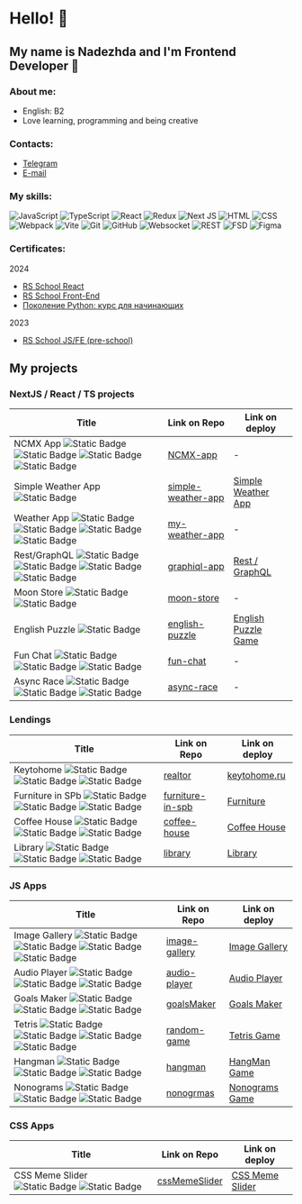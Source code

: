 # Hello! 👋

## My name is Nadezhda and I'm Frontend Developer 🚀

### About me:
- English: B2
- Love learning, programming and being creative

### Contacts:
- [Telegram](https://t.me/tkachuk_87)
- [E-mail](nadejda.sergeevna.tkachuk@gmail.com)

### My skills:
![JavaScript](https://img.shields.io/badge/JavaScript-F7DF1E?style=for-the-badge&logo=javascript&logoColor=black)
![TypeScript](https://img.shields.io/badge/TypeSctipt-316192?style=for-the-badge&logo=typescript&logoColor=white)
![React](https://img.shields.io/badge/react-%2320232a.svg?style=for-the-badge&logo=react&logoColor=%2361DAFB)
![Redux](https://img.shields.io/badge/redux-%23593d88.svg?style=for-the-badge&logo=redux&logoColor=white)
![Next JS](https://img.shields.io/badge/Next-black?style=for-the-badge&logo=next.js&logoColor=white)
![HTML](https://img.shields.io/badge/html-DC6430.svg?style=for-the-badge&logo=html&logoColor=white)
![CSS](https://img.shields.io/badge/css-3030DC.svg?style=for-the-badge&logo=css&logoColor=white)
![Webpack](https://img.shields.io/badge/webpack-%238DD6F9.svg?style=for-the-badge&logo=webpack&logoColor=white)
![Vite](https://img.shields.io/badge/vite-%23646CFF.svg?style=for-the-badge&logo=vite&logoColor=white)
![Git](https://img.shields.io/badge/git-FFFFFF.svg?style=for-the-badge&logo=git&logoColor=black)
![GitHub](https://img.shields.io/badge/github-26A6E6.svg?style=for-the-badge&logo=github&logoColor=white)
![Websocket](https://img.shields.io/badge/websocket-000000.svg?style=for-the-badge&logo=websocket&logoColor=white)
![REST](https://img.shields.io/badge/rest-3989C6.svg?style=for-the-badge&logo=rest&logoColor=white)
![FSD](https://img.shields.io/badge/FSD-%23593d88.svg?style=for-the-badge&logo=fsd&logoColor=white)
![Figma](https://img.shields.io/badge/figma-21AE34.svg?style=for-the-badge&logo=figma&logoColor=white)

### Certificates:
2024
- [RS School React](https://app.rs.school/certificate/r226y7ob)
- [RS School Front-End](https://app.rs.school/certificate/0umm76hx)
- [Поколение Python: курс для начинающих](https://stepik.org/cert/2670265)

2023
- [RS School JS/FE (pre-school)](https://app.rs.school/certificate/h5uwozp8)

## My projects
### NextJS / React / TS projects

| Title                             | Link on Repo                                                | Link on deploy      |                   
| ----------------------------      | ------------------------------------------------------------|---------------------|
| NCMX App ![Static Badge](https://img.shields.io/badge/NextJS-black) ![Static Badge](https://img.shields.io/badge/React-%2361DAFB) ![Static Badge](https://img.shields.io/badge/REST-blue) ![Static Badge](https://img.shields.io/badge/in_progress-ff4444) | [NCMX-app](https://github.com/nadyavalin/NCMX-app)| - |
| Simple Weather App ![Static Badge](https://img.shields.io/badge/TS-blue) | [simple-weather-app](https://github.com/nadyavalin/simple-weather-app/tree/develop) | [Simple Weather App](https://nadyavalin.github.io/simple-weather-app/) |
| Weather App ![Static Badge](https://img.shields.io/badge/NextJS-black) ![Static Badge](https://img.shields.io/badge/React-%2361DAFB) ![Static Badge](https://img.shields.io/badge/REST-blue) ![Static Badge](https://img.shields.io/badge/in_progress-ff4444) | [my-weather-app](https://github.com/nadyavalin/my-weather-app) | - |
| Rest/GraphQL ![Static Badge](https://img.shields.io/badge/NextJS-black) ![Static Badge](https://img.shields.io/badge/React-%2361DAFB) ![Static Badge](https://img.shields.io/badge/FSD-%23593d88) ![Static Badge](https://img.shields.io/badge/with_team-ffffff) | [graphiql-app](https://github.com/nadyavalin/graphiql-app) | [Rest / GraphQL](https://moon-graphiql-app.netlify.app/ru) |
| Moon Store ![Static Badge](https://img.shields.io/badge/TS-blue) ![Static Badge](https://img.shields.io/badge/with_team-ffffff) | [moon-store](https://github.com/nadyavalin/moon-store) | -                   |
| English Puzzle ![Static Badge](https://img.shields.io/badge/TS-blue) | [english-puzzle](https://github.com/nadyavalin/english-puzzle/tree/develop)| [English Puzzle Game](https://rss-english-puzzle-game.netlify.app/) |
| Fun Chat ![Static Badge](https://img.shields.io/badge/TS-blue) ![Static Badge](https://img.shields.io/badge/WebSocket-black) ![Static Badge](https://img.shields.io/badge/in_progress-ff4444) | [fun-chat](https://github.com/nadyavalin/rs-school-tasks/tree/fun-chat/fun-chat) | - |
| Async Race ![Static Badge](https://img.shields.io/badge/TS-blue) ![Static Badge](https://img.shields.io/badge/REST-blue) ![Static Badge](https://img.shields.io/badge/in_progress-ff4444) | [async-race](https://github.com/nadyavalin/async-race) | - |


### Lendings 
| Title                             | Link on Repo                                                | Link on deploy      |                   
| ----------------------------      | ------------------------------------------------------------|---------------------|
| Keytohome ![Static Badge](https://img.shields.io/badge/HTML-orange) ![Static Badge](https://img.shields.io/badge/CSS-3030DC) ![Static Badge](https://img.shields.io/badge/JS-yellow)| [realtor](https://github.com/nadyavalin/realtor)| [keytohome.ru](https://keytohome.ru) |
| Furniture in SPb ![Static Badge](https://img.shields.io/badge/HTML-orange) ![Static Badge](https://img.shields.io/badge/CSS-3030DC) ![Static Badge](https://img.shields.io/badge/JS-yellow) | [furniture-in-spb](https://github.com/nadyavalin/furniture-in-spb) | [Furniture](https://nadyavalin.github.io/furniture-in-spb/) 
| Coffee House ![Static Badge](https://img.shields.io/badge/HTML-orange) ![Static Badge](https://img.shields.io/badge/CSS-3030DC) ![Static Badge](https://img.shields.io/badge/JS-yellow) | [coffee-house](https://github.com/nadyavalin/rs-school-tasks/tree/coffee-house-week3/coffee-house) | [Coffee House](https://coffee-house-site.netlify.app) |
| Library ![Static Badge](https://img.shields.io/badge/HTML-orange) ![Static Badge](https://img.shields.io/badge/CSS-3030DC) ![Static Badge](https://img.shields.io/badge/JS-yellow) | [library](https://github.com/nadyavalin/rs-preschool-tasks/tree/library-part3/library) | [Library](https://nadyavalin.github.io/rs-preschool-tasks/library/) |

### JS Apps
| Title                             | Link on Repo                                                | Link on deploy      |                   
| ----------------------------      | ------------------------------------------------------------|---------------------|
| Image Gallery ![Static Badge](https://img.shields.io/badge/HTML-orange) ![Static Badge](https://img.shields.io/badge/CSS-3030DC) ![Static Badge](https://img.shields.io/badge/JS-yellow) ![Static Badge](https://img.shields.io/badge/REST-blue) | [image-gallery](https://github.com/nadyavalin/rs-preschool-tasks/tree/image-galery) | [Image Gallery](https://nadyavalin.github.io/rs-preschool-tasks/image-galery/) |
| Audio Player ![Static Badge](https://img.shields.io/badge/HTML-orange) ![Static Badge](https://img.shields.io/badge/CSS-3030DC) ![Static Badge](https://img.shields.io/badge/JS-yellow) | [audio-player](https://github.com/nadyavalin/rs-preschool-tasks/tree/audio-player) | [Audio Player](https://nadyavalin.github.io/rs-preschool-tasks/audio-player/) |
| Goals Maker ![Static Badge](https://img.shields.io/badge/HTML-orange) ![Static Badge](https://img.shields.io/badge/CSS-3030DC) ![Static Badge](https://img.shields.io/badge/JS-yellow) | [goalsMaker](https://github.com/nadyavalin/goalsMaker) | [Goals Maker](https://nadyavalin.github.io/goalsMaker/) |
| Tetris ![Static Badge](https://img.shields.io/badge/HTML-orange) ![Static Badge](https://img.shields.io/badge/CSS-3030DC) ![Static Badge](https://img.shields.io/badge/JS-yellow) ![Static Badge](https://img.shields.io/badge/Canvas-ff0000) | [random-game](https://github.com/nadyavalin/rs-preschool-tasks/tree/random-game/random-game) | [Tetris Game](https://nadyavalin.github.io/rs-preschool-tasks/random-game/) |
| Hangman ![Static Badge](https://img.shields.io/badge/HTML-orange) ![Static Badge](https://img.shields.io/badge/CSS-3030DC) ![Static Badge](https://img.shields.io/badge/JS-yellow) | [hangman](https://github.com/nadyavalin/hangman/tree/develop) | [HangMan Game](https://nadyavalin.github.io/hangman/) |
| Nonograms ![Static Badge](https://img.shields.io/badge/HTML-orange) ![Static Badge](https://img.shields.io/badge/CSS-3030DC) ![Static Badge](https://img.shields.io/badge/JS-yellow) | [nonogrmas](https://github.com/nadyavalin/nonograms)| [Nonograms Game](https://nadyavalin.github.io/nonograms/) |


### CSS Apps
| Title                             | Link on Repo                                                | Link on deploy      |                   
| ----------------------------      | ------------------------------------------------------------|---------------------|
| CSS Meme Slider ![Static Badge](https://img.shields.io/badge/HTML-orange) ![Static Badge](https://img.shields.io/badge/CSS-3030DC) | [cssMemeSlider](https://github.com/nadyavalin/cssMemeSlider.git) | [CSS Meme Slider](https://nadyavalin.github.io/cssMemeSlider/cssMemeSlider/index.html) |
